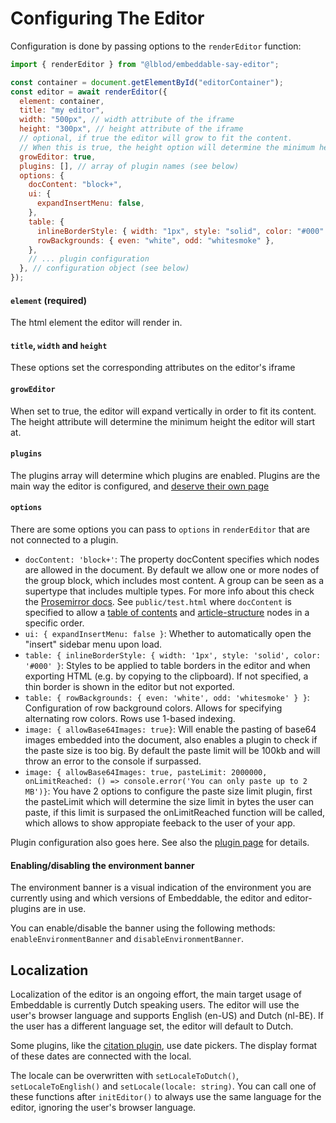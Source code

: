 # Configuring The Editor

Configuration is done by passing options to the `renderEditor` function:

```javascript
import { renderEditor } from "@lblod/embeddable-say-editor";

const container = document.getElementById("editorContainer");
const editor = await renderEditor({
  element: container,
  title: "my editor",
  width: "500px", // width attribute of the iframe
  height: "300px", // height attribute of the iframe
  // optional, if true the editor will grow to fit the content.
  // When this is true, the height option will determine the minimum height at which the editor starts
  growEditor: true,
  plugins: [], // array of plugin names (see below)
  options: {
    docContent: "block+",
    ui: {
      expandInsertMenu: false,
    },
    table: {
      inlineBorderStyle: { width: "1px", style: "solid", color: "#000" },
      rowBackgrounds: { even: "white", odd: "whitesmoke" },
    },
    // ... plugin configuration
  }, // configuration object (see below)
});
```

#### `element` (required)

The html element the editor will render in.

#### `title`, `width` and `height`

These options set the corresponding attributes on the editor's iframe

#### `growEditor`

When set to true, the editor will expand vertically in order to fit its content.
The height attribute will determine the minimum height the editor will start at.

#### `plugins`

The plugins array will determine which plugins are enabled. Plugins are the main
way the editor is configured, and [deserve their own page](/docs/plugins.md)

#### `options`

There are some options you can pass to `options` in `renderEditor` that are not connected to a plugin.

- `docContent: 'block+'`: The property docContent specifies which nodes are allowed in the document. By default we allow one or more nodes of the group block, which includes most content. A group can be seen as a supertype that includes multiple types. For more info about this check the [Prosemirror docs](https://prosemirror.net/docs/guide/#schema.content_expressions).
  See `public/test.html` where `docContent` is specified to allow a [table of contents](/docs/plugins/table-of-contents-plugin.md) and [article-structure](/docs/plugins/article-structure-plugin.md) nodes in a specific order.
- `ui: { expandInsertMenu: false }`: Whether to automatically open the "insert" sidebar menu upon load.
- `table: { inlineBorderStyle: { width: '1px', style: 'solid', color: '#000' }`: Styles to be applied to table borders in the editor and when exporting HTML (e.g. by copying to the clipboard). If not specified, a thin border is shown in the editor but not exported.
- `table: { rowBackgrounds: { even: 'white', odd: 'whitesmoke' } }`: Configuration of row background colors. Allows for specifying alternating row colors. Rows use 1-based indexing.
- `image: { allowBase64Images: true}`: Will enable the pasting of base64 images embedded into the document, also enables a plugin to check if the paste size is too big. By default the paste limit will be 100kb and will throw an error to the console if surpassed.
- `image: { allowBase64Images: true, pasteLimit: 2000000, onLimitReached: () => console.error('You can only paste up to 2 MB')}`: You have 2 options to configure the paste size limit plugin, first the pasteLimit which will determine the size limit in bytes the user can
  paste, if this limit is surpased the onLimitReached function will be called, which allows to show appropiate feeback to the user of your app.

Plugin configuration also goes here. See also the [plugin page](/docs/plugins.md) for details.

#### Enabling/disabling the environment banner

The environment banner is a visual indication of the environment you are currently using and which versions of Embeddable, the editor and editor-plugins are in use.

You can enable/disable the banner using the following methods: `enableEnvironmentBanner` and `disableEnvironmentBanner`.

## Localization

Localization of the editor is an ongoing effort, the main target usage of Embeddable is currently Dutch speaking users. The editor will use the user's browser language and supports English (en-US) and Dutch (nl-BE). If the user has a different language set, the editor will default to Dutch.

Some plugins, like the [citation plugin](/docs/plugins/citation-plugin.md), use date pickers. The display format of these dates are connected with the local.

The locale can be overwritten with `setLocaleToDutch()`, `setLocaleToEnglish()` and `setLocale(locale: string)`. You can call one of these functions after `initEditor()` to always use the same language for the editor, ignoring the user's browser language.
